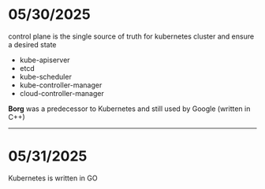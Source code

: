 # 05/30/2025
control plane is the single source of truth for kubernetes cluster and ensure a desired state
- kube-apiserver
- etcd
- kube-scheduler
- kube-controller-manager
- cloud-controller-manager 

**Borg** was a predecessor to Kubernetes and still used by Google (written in C++)

---
# 05/31/2025
Kubernetes is written in GO

